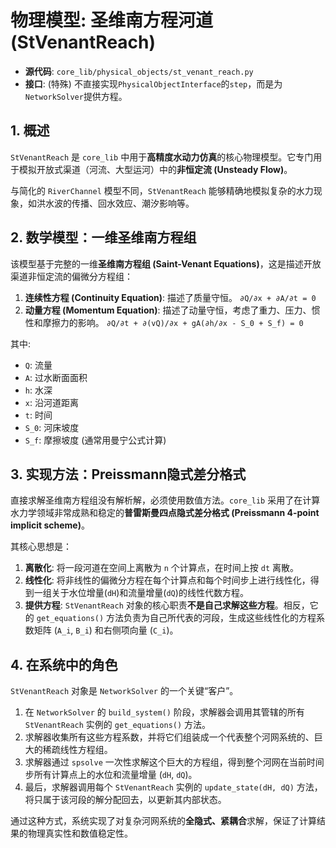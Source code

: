 # 物理模型: 圣维南方程河道 (StVenantReach)

*   **源代码**: `core_lib/physical_objects/st_venant_reach.py`
*   **接口**: (特殊) 不直接实现`PhysicalObjectInterface`的`step`，而是为`NetworkSolver`提供方程。

## 1. 概述

`StVenantReach` 是 `core_lib` 中用于**高精度水动力仿真**的核心物理模型。它专门用于模拟开放式渠道（河流、大型运河）中的**非恒定流 (Unsteady Flow)**。

与简化的 `RiverChannel` 模型不同，`StVenantReach` 能够精确地模拟复杂的水力现象，如洪水波的传播、回水效应、潮汐影响等。

## 2. 数学模型：一维圣维南方程组

该模型基于完整的一维**圣维南方程组 (Saint-Venant Equations)**，这是描述开放渠道非恒定流的偏微分方程组：
1.  **连续性方程 (Continuity Equation)**: 描述了质量守恒。
    `∂Q/∂x + ∂A/∂t = 0`
2.  **动量方程 (Momentum Equation)**: 描述了动量守恒，考虑了重力、压力、惯性和摩擦力的影响。
    `∂Q/∂t + ∂(vQ)/∂x + gA(∂h/∂x - S_0 + S_f) = 0`

其中:
*   `Q`: 流量
*   `A`: 过水断面面积
*   `h`: 水深
*   `x`: 沿河道距离
*   `t`: 时间
*   `S_0`: 河床坡度
*   `S_f`: 摩擦坡度 (通常用曼宁公式计算)

## 3. 实现方法：Preissmann隐式差分格式

直接求解圣维南方程组没有解析解，必须使用数值方法。`core_lib` 采用了在计算水力学领域非常成熟和稳定的**普雷斯曼四点隐式差分格式 (Preissmann 4-point implicit scheme)**。

其核心思想是：
1.  **离散化**: 将一段河道在空间上离散为 `n` 个计算点，在时间上按 `dt` 离散。
2.  **线性化**: 将非线性的偏微分方程在每个计算点和每个时间步上进行线性化，得到一组关于水位增量(`dH`)和流量增量(`dQ`)的线性代数方程。
3.  **提供方程**: `StVenantReach` 对象的核心职责**不是自己求解这些方程**。相反，它的 `get_equations()` 方法负责为自己所代表的河段，生成这些线性化的方程系数矩阵 (`A_i`, `B_i`) 和右侧项向量 (`C_i`)。

## 4. 在系统中的角色

`StVenantReach` 对象是 `NetworkSolver` 的一个关键“客户”。

1.  在 `NetworkSolver` 的 `build_system()` 阶段，求解器会调用其管辖的所有 `StVenantReach` 实例的 `get_equations()` 方法。
2.  求解器收集所有这些方程系数，并将它们组装成一个代表整个河网系统的、巨大的稀疏线性方程组。
3.  求解器通过 `spsolve` 一次性求解这个巨大的方程组，得到整个河网在当前时间步所有计算点上的水位和流量增量 (`dH`, `dQ`)。
4.  最后，求解器调用每个 `StVenantReach` 实例的 `update_state(dH, dQ)` 方法，将只属于该河段的解分配回去，以更新其内部状态。

通过这种方式，系统实现了对复杂河网系统的**全隐式、紧耦合**求解，保证了计算结果的物理真实性和数值稳定性。
